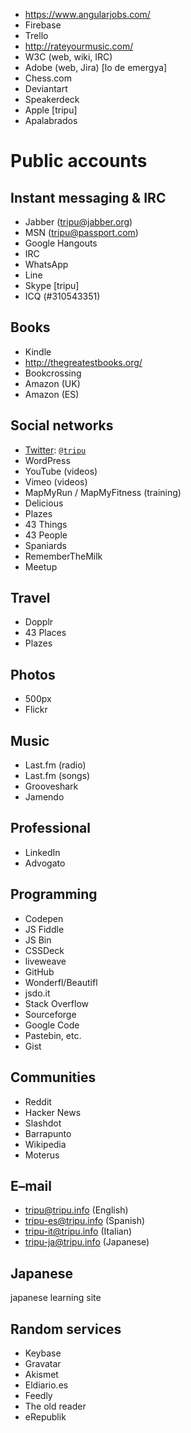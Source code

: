 
* https://www.angularjobs.com/
* Firebase
* Trello
* http://rateyourmusic.com/
* W3C (web, wiki, IRC)
* Adobe (web, Jira)
[lo de emergya]
* Chess.com
* Deviantart
* Speakerdeck
* Apple [tripu]
* Apalabrados

Public accounts
===============

Instant messaging & IRC
-----------------------

* Jabber (tripu@jabber.org)
* MSN (tripu@passport.com)
* Google Hangouts
* IRC
* WhatsApp
* Line
* Skype [tripu]
* ICQ (#310543351)

Books
-----

* Kindle
* http://thegreatestbooks.org/
* Bookcrossing
* Amazon (UK)
* Amazon (ES)

Social networks
---------------

* [Twitter](https://twitter.com/): [`@tripu`](https://twitter.com/tripu)
* WordPress
* YouTube (videos)
* Vimeo (videos)
* MapMyRun / MapMyFitness (training)
* Delicious
* Plazes
* 43 Things
* 43 People
* Spaniards
* RememberTheMilk
* Meetup

Travel
------

* Dopplr
* 43 Places
* Plazes

Photos
------

* 500px
* Flickr

Music
-----

* Last.fm (radio)
* Last.fm (songs)
* Grooveshark
* Jamendo

Professional
------------

* LinkedIn
* Advogato

Programming
-----------

* Codepen
* JS Fiddle
* JS Bin
* CSSDeck
* liveweave
* GitHub
* Wonderfl/Beautifl
* jsdo.it
* Stack Overflow
* Sourceforge
* Google Code
* Pastebin, etc.
* Gist

Communities
-----------

* Reddit
* Hacker News
* Slashdot
* Barrapunto
* Wikipedia
* Moterus

E–mail
------

* tripu@tripu.info (English)
* tripu-es@tripu.info (Spanish)
* tripu-it@tripu.info (Italian)
* tripu-ja@tripu.info (Japanese)

Japanese
--------

japanese learning site

Random services
---------------

* Keybase
* Gravatar
* Akismet
* Eldiario.es
* Feedly
* The old reader
* eRepublik

